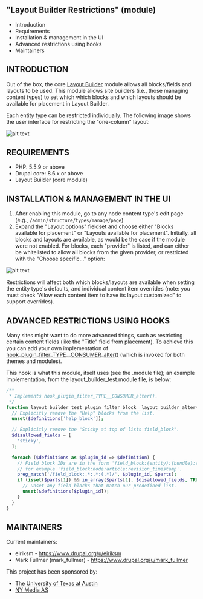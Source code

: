 "Layout Builder Restrictions" (module)
---------------------

 * Introduction
 * Requirements
 * Installation & management in the UI
 * Advanced restrictions using hooks
 * Maintainers

INTRODUCTION
------------
Out of the box, the core [Layout Builder](https://www.drupal.org/project/ideas/issues/2884601) module allows all blocks/fields and layouts to be used. This module allows site builders (i.e., those managing content types) to set which which blocks and which layouts should be available for placement in Layout Builder.

Each entity type can be restricted individually. The following image shows the user interface for restricting the "one-column" layout:

![alt text](https://www.drupal.org/files/layout_builder_restrictions.gif "Restrict one-column layout with checkbox in UI")

REQUIREMENTS
------------
- PHP: 5.5.9 or above
- Drupal core: 8.6.x or above
- Layout Builder (core module)

INSTALLATION & MANAGEMENT IN THE UI
-----------------------------------
1. After enabling this module, go to any node content type's edit page
(e.g., `/admin/structure/types/manage/page`)
2. Expand the "Layout options" fieldset and choose either "Blocks available for placement" or "Layouts available for placement". Initially, all blocks and layouts are available, as would be the case if the module were not enabled. For blocks, each "provider" is listed, and can either be whitelisted to allow all blocks from the given provider, or restricted with the "Choose specific..." option:

![alt text](https://www.drupal.org/files/issues/2018-06-05/layout_builder_restrictions_ui.png "Logo Title Text 1")

Restrictions will affect both which blocks/layouts are available when setting the entity type's defaults, and individual content item overrides (note: you must check "Allow each content item to have its layout customized" to support overrides).

ADVANCED RESTRICTIONS USING HOOKS
---------------------------------
Many sites might want to do more advanced things, such as restricting certain content fields (like the "Title" field from placement). To achieve this you can add your own implementation of [hook_plugin_filter_TYPE__CONSUMER_alter()](https://api.drupal.org/api/drupal/core%21lib%21Drupal%21Core%21Plugin%21plugin.api.php/function/hook_plugin_filter_TYPE__CONSUMER_alter/8.6.x) (which is invoked for both themes and modules).

This hook is what this module, itself uses (see the .module file); an example implementation, from the layout_builder_test.module file, is below:

```php
/**
 * Implements hook_plugin_filter_TYPE__CONSUMER_alter().
 */
function layout_builder_test_plugin_filter_block__layout_builder_alter(array &$definitions) {
  // Explicitly remove the "Help" blocks from the list.
  unset($definitions['help_block']);

  // Explicitly remove the "Sticky at top of lists field_block".
  $disallowed_fields = [
    'sticky',
  ];

  foreach ($definitions as $plugin_id => $definition) {
    // Field block IDs are in the form 'field_block:{entity}:{bundle}:{name}',
    // for example 'field_block:node:article:revision_timestamp'.
    preg_match('/field_block:.*:.*:(.*)/', $plugin_id, $parts);
    if (isset($parts[1]) && in_array($parts[1], $disallowed_fields, TRUE)) {
      // Unset any field blocks that match our predefined list.
      unset($definitions[$plugin_id]);
    }
  }
}
```

MAINTAINERS
-----------
Current maintainers:
 * eiriksm - https://www.drupal.org/u/eiriksm
 * Mark Fullmer (mark_fullmer) - https://www.drupal.org/u/mark_fullmer

This project has been sponsored by:
* [The University of Texas at Austin](https://www.drupal.org/university-of-texas-at-austin)
* [NY Media AS](https://www.drupal.org/ny-media-as)